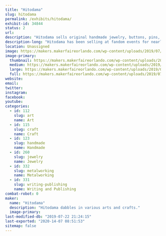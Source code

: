 ```yaml
---
title: "Hitodama"
slug: hitodama
permalink: /exhibits/hitodama/
exhibit-id: 34844
status: 2
url: 
description: "Hitodama sells original handmade jewelry, buttons, pins, and art."
description-long: "Hitodama has been selling at fandom events for nearly a decade. Their pins and accessories are original designs, including a line of enamel pins. Their art includes original works in several media, prints, and fanart. They will have a short story or two. They will hopefully be carrying a line of metal wands. The enclosed photo is from Lumi-con 2018."
location: Unassigned
image: https://makers.makerfaireorlando.com/wp-content/uploads/2019/07/makerfaireexample-1024x768.jpg
image-primary:
  thumbnail: https://makers.makerfaireorlando.com/wp-content/uploads/2019/07/makerfaireexample-150x150.jpg
  medium: https://makers.makerfaireorlando.com/wp-content/uploads/2019/07/makerfaireexample-300x225.jpg
  large: https://makers.makerfaireorlando.com/wp-content/uploads/2019/07/makerfaireexample-1024x768.jpg
  full: https://makers.makerfaireorlando.com/wp-content/uploads/2019/07/makerfaireexample.jpg
website: 
email: 
twitter: 
instagram: 
facebook: 
youtube: 
categories:
  - id: 112
    slug: art
    name: Art
  - id: 115
    slug: craft
    name: Craft
  - id: 123
    slug: handmade
    name: Handmade
  - id: 260
    slug: jewelry
    name: Jewelry
  - id: 332
    slug: metalworking
    name: Metalworking
  - id: 331
    slug: writing-publishing
    name: Writing and Publishing
combat-robot: 0
maker:
  name: "Hitodama"
  description: "Hitodama dabbles in various arts and crafts."
  image-primary: 
last-modified-db: "2019-07-22 21:24:15"
last-exported: "2020-14-07 08:51:53"
sitemap: false
---
```


